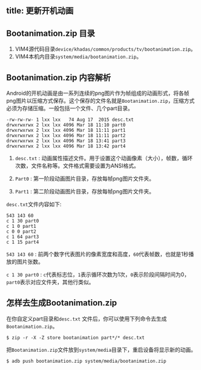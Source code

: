 title: 更新开机动画
---
## Bootanimation.zip 目录

1. VIM4源代码目录`device/khadas/common/products/tv/bootanimation.zip`。
2. VIM4本机内目录`system/media/bootanimation.zip`。

## Bootanimation.zip 内容解析

Android的开机动画是由一系列连续的png图片作为帧组成的动画形式，将各帧png图片以压缩方式保存。这个保存的文件名就是`Bootanimation.zip`，压缩方式必须为存储压缩。一般包括一个文件、几个part目录。

```
-rw-rw-rw- 1 lxx lxx   74 Aug 17  2015 desc.txt
drwxrwxrwx 2 lxx lxx 4096 Mar 18 11:10 part0
drwxrwxrwx 2 lxx lxx 4096 Mar 18 11:11 part1
drwxrwxrwx 2 lxx lxx 4096 Mar 18 11:11 part2
drwxrwxrwx 2 lxx lxx 4096 Mar 18 13:41 part3
drwxrwxrwx 2 lxx lxx 4096 Mar 18 13:42 part4
```

1. `desc.txt` : 动画属性描述文件。用于设置这个动画像素（大小），帧数，循环次数，文件名称等。文件格式需要设置为ANSI格式。

2. `Part0` : 第一阶段动画图片目录，存放每帧png图片文件夹。

3. `Part1` : 第二阶段动画图片目录，存放每帧png图片文件夹。


`desc.txt`文件内容如下:

```
543 143 60
c 1 30 part0
c 1 0 part1
c 0 0 part2
c 1 64 part3
c 1 15 part4
```
`543 143 60` : 前两个数字代表图片的像素宽度和高度，`60`代表帧数，也就是1秒播放的图片张数。

`c 1 30 part0` : `c`代表标志位，`1`表示循环次数为1次，`0`表示阶段间隔时间为0，`part0`表示对应文件夹，其他行类似。

## 怎样去生成Bootanimation.zip

在你自定义part目录和`desc.txt` 文件后，你可以使用下列命令去生成`Bootanimation.zip`。

```
$ zip -r -X -Z store bootanimation part*/* desc.txt 
``` 
把`Bootanimation.zip`文件放到`system/media`目录下，重启设备将显示新的动画。

```
$ adb push bootanimation.zip system/media/bootanimation.zip
```

